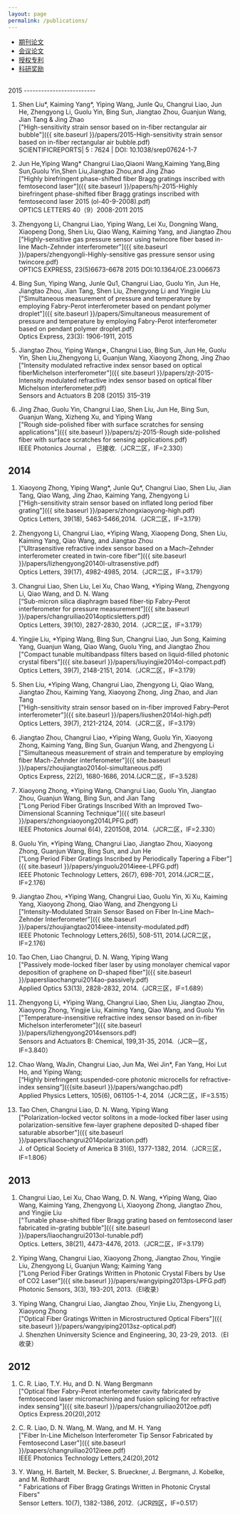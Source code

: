 ```yaml
---
layout: page
permalink: /publications/
---
```


<div class="navbar center forth">
<ul>
    <li class="active"><a href="{{ "/publications" | prepend: site.baseurl }}">期刊论文</a></li>
    <li><a href="{{ "/conf" | prepend: "/publications" | prepend: site.baseurl }}">会议论文</a></li>
    <li><a href="{{ "/patents" | prepend: "/publications" | prepend: site.baseurl }}">授权专利</a></li>
    <li><a href="{{ "/award" | prepend: "/publications" | prepend: site.baseurl }}">科研奖励</a></li>
</ul>
</div>

<br>
2015
-------------------------

1. Shen Liu*, Kaiming Yang*, Yiping Wang, Junle Qu, Changrui Liao, Jun He, Zhengyong Li, Guolu Yin, Bing Sun, Jiangtao Zhou, Guanjun Wang, Jian Tang & Jing Zhao<br> 
    ["High-sensitivity strain sensor based on in-fiber rectangular air bubble"]({{ site.baseurl }}/papers/2015-High-sensitivity strain sensor based on in-fiber rectangular air bubble.pdf)<br> 
   SCIENTIFICREPORTS| 5 : 7624 | DOI: 10.1038/srep07624-1-7

2. Jun He,Yiping Wang* Changrui Liao,Qiaoni Wang,Kaiming Yang,Bing Sun,Guolu Yin,Shen Liu,Jiangtao Zhou,and Jing Zhao<br>
    ["Highly birefringent phase-shifted fiber Bragg gratings inscribed with femtosecond laser"]({{ site.baseurl }}/papers/hj-2015-Highly birefringent phase-shifted fiber Bragg gratings inscribed with femtosecond laser 2015 (ol-40-9-2008).pdf)<br> 
  OPTICS LETTERS 40（9）2008-2011 2015 

2. Zhengyong Li, Changrui Liao, Yiping Wang, Lei Xu, Dongning Wang, Xiaopeng Dong, Shen Liu, Qiao Wang, Kaiming Yang, and Jiangtao Zhou<br> 
    ["Highly-sensitive gas pressure sensor using twincore fiber based in-line Mach-Zehnder 
interferometer"]({{ site.baseurl }}/papers/zhengyongli-Highly-sensitive gas pressure sensor using twincore.pdf)<br> 
   OPTICS EXPRESS, 23(5)6673-6678 2015 DOI:10.1364/OE.23.006673   

3. Bing Sun, Yiping Wang, Junle Qu1, Changrui Liao, Guolu Yin, Jun He, Jiangtao Zhou, Jian Tang, Shen Liu, Zhengyong Li and Yingjie Liu<br> 
    ["Simultaneous measurement of pressure and temperature by employing Fabry-Perot interferometer based on pendant polymer droplet"]({{ site.baseurl }}/papers/Simultaneous measurement of pressure and temperature by employing Fabry-Perot interferometer based on pendant polymer droplet.pdf)<br> 
  Optics Express, 23(3): 1906-1911, 2015

4. Jiangtao Zhou, Yiping Wang∗, Changrui Liao, Bing Sun, Jun He, Guolu Yin, Shen Liu,Zhengyong Li, Guanjun Wang, Xiaoyong Zhong, Jing Zhao<br>
    ["Intensity modulated refractive index sensor based on optical fiberMichelson interferometer"]({{ site.baseurl }}/papers/zjt-2015-Intensity modulated refractive index sensor based on optical fiber Michelson interferometer.pdf)<br>
   Sensors and Actuators B 208 (2015) 315–319
  
5. Jing Zhao, Guolu Yin, Changrui Liao, Shen Liu, Jun He, Bing Sun, Guanjun Wang, Xizheng Xu, and Yiping Wang<br>
   ["Rough side-polished fiber with surface scratches for sensing applications"]({{ site.baseurl }}/papers/zj-2015-Rough side-polished fiber with surface scratches for sensing applications.pdf)<br>
   IEEE Photonics Journal ， 已接收.（JCR二区，IF=2.330）<br>

2014
-------------------------

1. Xiaoyong Zhong, Yiping Wang*, Junle Qu*, Changrui Liao, Shen Liu, Jian Tang, Qiao Wang, Jing Zhao, Kaiming Yang, Zhengyong Li<br>
    ["High-sensitivity strain sensor based on inflated long period fiber grating"]({{ site.baseurl }}/papers/zhongxiaoyong-high.pdf)<br>
  Optics Letters, 39(18), 5463-5466,2014.（JCR二区，IF=3.179）<br>

2. Zhengyong Li, Changrui Liao, *Yiping Wang, Xiaopeng Dong, Shen Liu, Kaiming Yang, Qiao Wang, and Jiangtao Zhou<br/>
    ["Ultrasensitive refractive index sensor based on a Mach–Zehnder interferometer created in twin-core fiber"]({{ site.baseurl }}/papers/lizhengyong20140l-ultrasenstive.pdf)<br>
  Optics Letters, 39(17), 4982-4985, 2014.（JCR二区，IF=3.179）

3. Changrui Liao, Shen Liu, Lei Xu, Chao Wang, *Yiping Wang, Zhengyong Li, Qiao Wang, and D. N. Wang<br/>
    [“Sub-micron silica diaphragm based fiber-tip Fabry-Perot interferometer for pressure measurement”]({{ site.baseurl }}/papers/changruiliao2014opticsletters.pdf)<br/>
   Optics Letters, 39(10), 2827-2830, 2014.（JCR二区，IF=3.179）

4. Yingjie Liu, *Yiping Wang, Bing Sun, Changrui Liao, Jun Song, Kaiming Yang, Guanjun Wang, Qiao Wang, Guolu Ying, and Jiangtao Zhou<br/>
    ["Compact tunable multibandpass filters based on liquid-filled photonic crystal fibers"]({{ site.baseurl }}/papers/liuyingjie2014ol-compact.pdf)<br/>
  Optics Letters, 39(7), 2148-2151, 2014.（JCR二区，IF=3.179）

5.  Shen Liu, *Yiping Wang, Changrui Liao, Zhengyong Li, Qiao Wang, Jiangtao Zhou, Kaiming Yang, Xiaoyong Zhong, Jing Zhao, and Jian Tang<br/> 
    ["High-sensitivity strain sensor based on in-fiber improved Fabry–Perot interferometer"]({{ site.baseurl }}/papers/liushen2014ol-high.pdf)<br>
   Optics Letters, 39(7), 2121-2124, 2014.（JCR二区，IF=3.179）

6. Jiangtao Zhou, Changrui Liao, *Yiping Wang, Guolu Yin, Xiaoyong Zhong, Kaiming Yang, Bing Sun, Guanjun Wang, and Zhengyong Li<br/>
    ["Simultaneous measurement of strain and temperature by employing fiber Mach-Zehnder interferometer"]({{ site.baseurl }}/papers/zhoujiangtao2014ol-simultaneous.pdf)<br/> 
  Optics Express, 22(2), 1680-1686, 2014.(JCR二区，IF=3.528)

7. Xiaoyong Zhong, *Yiping Wang, Changrui Liao, Guolu Yin, Jiangtao Zhou, Guanjun Wang, Bing Sun, and Jian Tang<br/>
    ["Long Period Fiber Gratings Inscribed With an Improved Two-Dimensional Scanning Technique"]({{ site.baseurl }}/papers/zhongxiaoyong2014LPFG.pdf)<br/>
  IEEE Photonics Journal 6(4), 2201508, 2014.（JCR二区，IF=2.330）

8.  Guolu Yin, *Yiping Wang, Changrui Liao, Jiangtao Zhou, Xiaoyong Zhong, Guanjun Wang, Bing Sun, and Jun He<br/>
    ["Long Period Fiber Gratings Inscribed by Periodically Tapering a Fiber"]({{ site.baseurl }}/papers/yinguolu2014ieee-LPFG.pdf)<br/>
  IEEE Photonic Technology Letters, 26(7), 698-701, 2014.(JCR二区，IF=2.176)

9. Jiangtao Zhou, *Yiping Wang, Changrui Liao, Guolu Yin, Xi Xu, Kaiming Yang, Xiaoyong Zhong, Qiao Wang, and Zhengyong Li<br/>
    ["Intensity-Modulated Strain Sensor Based on Fiber In-Line Mach–Zehnder Interferometer"]({{ site.baseurl }}/papers/zhoujiangtao2014ieee-intensity-modulated.pdf)<br/> 
  IEEE Photonic Technology Letters,26(5), 508-511, 2014.(JCR二区，IF=2.176)

10. Tao Chen, Liao Changrui, D. N. Wang, Yiping Wang<br/> 
    ["Passively mode-locked fiber laser by using monolayer chemical vapor deposition of graphene on D-shaped fiber"]({{ site.baseurl }}/papersliaochangrui2014ao-passively.pdf)<br/> 
  Applied Optics 53(13), 2828-2832, 2014.（JCR三区，IF=1.689）

11. Zhengyong Li, *Yiping Wang, Changrui Liao, Shen Liu, Jiangtao Zhou, Xiaoyong Zhong, Yingjie Liu, Kaiming Yang, Qiao Wang, and Guolu Yin<br/> 
    ["Temperature-insensitive  refractive  index  sensor  based  on  in-fiber Michelson  interferometer"]({{ site.baseurl }}/papers/lizhengyong2014sensors.pdf)<br/>
  Sensors and Actuators B: Chemical, 199,31-35, 2014.（JCR一区，IF=3.840）

12. Chao Wang, WaJin, Changrui Liao, Jun Ma, Wei Jin*, Fan Yang, Hoi Lut Ho, and Yiping Wang;<br>
   [“Highly birefringent suspended-core photonic microcells for refractive-index sensing”]({{site.baseurl }}/papers/wangchao.pdf)<br>
   Applied Physics Letters, 105(6), 061105-1-4, 2014（JCR二区，IF=3.515）<br>

13. Tao Chen, Changrui Liao, D. N. Wang, Yiping Wang<br/> 
    ["Polarization-locked vector solitons in a mode-locked fiber laser using polarization-sensitive few-layer graphene deposited D-shaped fiber saturable absorber"]({{ site.baseurl }}/papers/liaochangrui2014polarization.pdf)<br/>
  J. of Optical Society of America B 31(6), 1377-1382, 2014.（JCR三区，IF=1.806）

2013
-------------------------

1. Changrui Liao, Lei Xu, Chao Wang, D. N. Wang, *Yiping Wang, Qiao Wang, Kaiming Yang,  Zhengyong Li, Xiaoyong Zhong, Jiangtao Zhou, and Yingjie Liu<br/> 
    ["Tunable phase-shifted fiber Bragg grating based on femtosecond laser fabricated in-grating bubble"]({{ site.baseurl }}/papers/liaochangrui2013ol-tunable.pdf)<br/>
  Optics. Letters, 38(21), 4473-4476, 2013.（JCR二区，IF=3.179）

2.  Yiping Wang, Changrui Liao, Xiaoyong Zhong, Jiangtao Zhou, Yingjie Liu, Zhengyong Li, Guanjun Wang; Kaiming Yang<br/>
    ["Long Period Fiber Gratings Written in Photonic Crystal Fibers by Use of CO2 Laser"]({{ site.baseurl }}/papers/wangyiping2013ps-LPFG.pdf)<br/> 
  Photonic Sensors, 3(3), 193-201, 2013.（EI收录）

3. Yiping Wang, Changrui Liao, Jiangtao Zhou, Yinjie Liu, Zhengyong Li, Xiaoyong Zhong<br/>
    ["Optical Fiber Gratings Written in Microstructured Optical Fibers"]({{ site.baseurl }}/papers/wangyiping2013sz-optical.pdf)<br/>
  J. Shenzhen Uninversity Science and Engineering, 30, 23-29, 2013.（EI收录）

2012
-------------------------

1. C. R. Liao, T.Y. Hu, and D. N. Wang Bergmann<br/>
    ["Optical fiber Fabry-Perot interferometer cavity fabricated by femtosecond laser micromachining and fusion splicing for refractive index sensing"]({{ site.baseurl }}/papers/changruiliao2012oe.pdf)<br>
Optics Express.20(20),2012

2. C. R. Liao, D. N. Wang, M. Wang, and M. H. Yang<br/>
    ["Fiber In-Line Michelson Interferometer Tip Sensor Fabricated by Femtosecond Laser"]({{ site.baseurl }}/papers/changruiliao2012ieee.pdf)<br>
IEEE Photonics Technology Letters,24(20),2012

3. Y. Wang, H. Bartelt, M. Becker, S. Brueckner, J. Bergmann, J. Kobelke, and M. Rothhardt<br/>
" Fabrications of Fiber Bragg Gratings Written in Photonic Crystal Fibers"<br/>
Sensor Letters. 10(7), 1382-1386, 2012.（JCR四区，IF=0.517）



